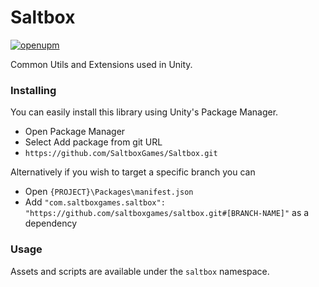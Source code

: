 # Saltbox
[![openupm](https://img.shields.io/npm/v/com.saltboxgames.saltbox?label=openupm&registry_uri=https://package.openupm.com)](https://openupm.com/packages/com.saltboxgames.saltbox/)

Common Utils and Extensions used in Unity. 

### Installing
You can easily install this library using Unity's Package Manager.
- Open Package Manager
- Select Add package from git URL
- `https://github.com/SaltboxGames/Saltbox.git`

Alternatively if you wish to target a specific branch you can
- Open `{PROJECT}\Packages\manifest.json`
- Add  `"com.saltboxgames.saltbox": "https://github.com/saltboxgames/saltbox.git#[BRANCH-NAME]"` 
    as a dependency

### Usage
Assets and scripts are available under the `saltbox` namespace.
